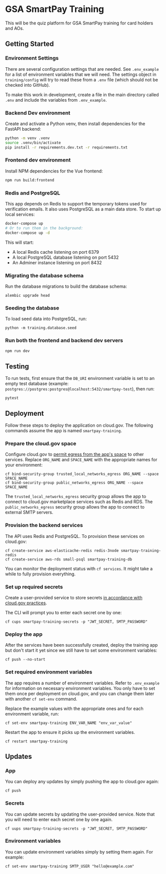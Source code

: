 # GSA SmartPay Training

This will be the quiz platform for GSA SmartPay training for card holders and AOs.

## Getting Started

### Environment Settings

There are several configuration settings that are needed. See `.env_example` for a list of environment variables that we will need. The settings object in `training/config` will try to read these from a `.env` file (which should not be checked into GitHub).

To make this work in development, create a file in the main directory called `.env` and include the variables from `.env_example`.


### Backend Dev environment

Create and activate a Python venv, then install dependencies for the FastAPI backend:

```sh
python -m venv .venv
source .venv/bin/activate
pip install -r requirements.dev.txt -r requirements.txt
```

### Frontend dev environment

Install NPM dependencies for the Vue frontend:

```sh
npm run build:frontend
```

### Redis and PostgreSQL

This app depends on Redis to support the temporary tokens used for verification emails. It also uses PostgreSQL as a main data store. To start up local services:

```sh
docker-compose up
# Or to run them in the background:
docker-compose up -d
```

This will start:

* A local Redis cache listening on port 6379
* A local PostgreSQL database listening on port 5432
* An Adminer instance listening on port 8432

### Migrating the database schema

Run the database migrations to build the database schema:

```
alembic upgrade head
```

### Seeding the database

To load seed data into PostgreSQL, run:

```
python -m training.database.seed
```

### Run both the frontend and backend dev servers

```sh
npm run dev
```

## Testing

To run tests, first ensure that the `DB_URI` environment variable is set to an empty test database (example: `postgres://postgres:postgres@localhost:5432/smartpay-test`), then run:

```
pytest
```

## Deployment

Follow these steps to deploy the application on cloud.gov. The following commands assume the app is named `smartpay-training`.

### Prepare the cloud.gov space

Configure cloud.gov to [permit egress from the app's space](https://cloud.gov/docs/management/space-egress/) to other services. Replace `ORG_NAME` and `SPACE_NAME` with the appropriate names for your environment:

```
cf bind-security-group trusted_local_networks_egress ORG_NAME --space SPACE_NAME
cf bind-security-group public_networks_egress ORG_NAME --space SPACE_NAME
```

The `trusted_local_networks_egress` security group allows the app to connect to cloud.gov marketplace services such as Redis and RDS. The `public_networks_egress` security group allows the app to connect to external SMTP servers.

### Provision the backend services

The API uses Redis and PostgreSQL. To provision these services on cloud.gov:

```
cf create-service aws-elasticache-redis redis-3node smartpay-training-redis
cf create-service aws-rds small-psql smartpay-training-db
```

You can monitor the deployment status with `cf services`. It might take a while to fully provision everything.

### Set up required secrets

Create a user-provided service to store secrets [in accordance with cloud.gov practices](https://cloud.gov/docs/deployment/production-ready/#protect-access-to-sensitive-credentials).

The CLI will prompt you to enter each secret one by one:

```
cf cups smartpay-training-secrets -p "JWT_SECRET, SMTP_PASSWORD"
```

### Deploy the app

After the services have been successfully created, deploy the training app but don't start it yet since we still have to set some environment variables:

```
cf push --no-start
```

### Set required environment variables

The app requires a number of environment variables. Refer to `.env_example` for information on necessary environment variables. You only have to set them once per deployment on cloud.gov, and you can change them later with another `cf set-env` command.

Replace the example values with the appropriate ones and for each environment variable, run:

```
cf set-env smartpay-training ENV_VAR_NAME "env_var_value"
```

Restart the app to ensure it picks up the environment variables.

```
cf restart smartpay-training
```

## Updates

### App

You can deploy any updates by simply pushing the app to cloud.gov again:

```
cf push
```

### Secrets

You can update secrets by updating the user-provided service. Note that you will need to enter each secret one by one again.

```
cf uups smartpay-training-secrets -p "JWT_SECRET, SMTP_PASSWORD"
```

### Environment variables

You can update environment variables simply by setting them again. For example:

```
cf set-env smartpay-training SMTP_USER "hello@example.com"
```
